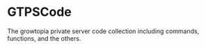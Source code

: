 # GTPSCode
The growtopia private server code collection including commands, functions, and the others.
